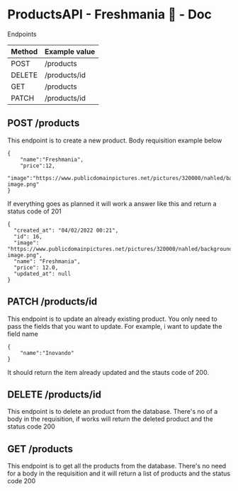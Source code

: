 # ProductsAPI - Freshmania 🍏 - Doc  
Endpoints

Method   | Example value
--------- | ------
POST | /products
DELETE | /products/id
GET |  /products
PATCH| /products/id


## POST /products
This endpoint is to create a new product. Body requisition example below
```
{
	"name":"Freshmania",
	"price":12,
	"image":"https://www.publicdomainpictures.net/pictures/320000/nahled/background-image.png"
}
```

If everything goes as planned it will work a answer like this and return a status code of 201
```
{
  "created_at": "04/02/2022 00:21",
  "id": 16,
  "image": "https://www.publicdomainpictures.net/pictures/320000/nahled/background-image.png",
  "name": "Freshmania",
  "price": 12.0,
  "updated_at": null
}
```
## PATCH /products/id
This endpoint is to update an already existing product. You only need to pass the fields that you want to update. For example, i want to update the field name
```
{
    "name":"Inovando"
}
```
It should return the item already updated and the stauts code of 200.

## DELETE /products/id
This endpoint is to delete an product from the database. There's no of a body in the requisition, if works will return the deleted product and the status code 200

## GET  /products
This endpoint is to get all the products from the database. There's no need for a body in the requisition and it will return a list of products and the status code 200

